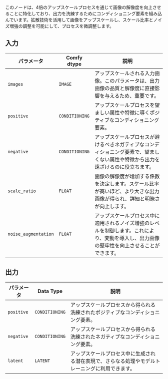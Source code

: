 
このノードは、4倍のアップスケールプロセスを通じて画像の解像度を向上させることに特化しており、出力を洗練するためにコンディショニング要素を組み込んでいます。拡散技術を活用して画像をアップスケールし、スケール比率とノイズ増強の調整を可能にして、プロセスを微調整します。

## 入力

| パラメータ            | Comfy dtype        | 説明 |
|----------------------|--------------------|-------------|
| `images`             | `IMAGE`            | アップスケールされる入力画像。このパラメータは、出力画像の品質と解像度に直接影響を与えるため、重要です。 |
| `positive`           | `CONDITIONING`     | アップスケールプロセスを望ましい属性や特徴に導くポジティブなコンディショニング要素。 |
| `negative`           | `CONDITIONING`     | アップスケールプロセスが避けるべきネガティブなコンディショニング要素で、望ましくない属性や特徴から出力を遠ざけるのに役立ちます。 |
| `scale_ratio`        | `FLOAT`            | 画像の解像度が増加する係数を決定します。スケール比率が高いほど、より大きな出力画像が得られ、詳細と明瞭さが向上します。 |
| `noise_augmentation` | `FLOAT`            | アップスケールプロセス中に適用されるノイズ増強のレベルを制御します。これにより、変動を導入し、出力画像の堅牢性を向上させることができます。 |

## 出力

| パラメータ     | Data Type | 説明 |
|---------------|--------------|-------------|
| `positive`    | `CONDITIONING` | アップスケールプロセスから得られる洗練されたポジティブなコンディショニング要素。 |
| `negative`    | `CONDITIONING` | アップスケールプロセスから得られる洗練されたネガティブなコンディショニング要素。 |
| `latent`      | `LATENT`     | アップスケールプロセス中に生成される潜在表現で、さらなる処理やモデルトレーニングに利用できます。 |
